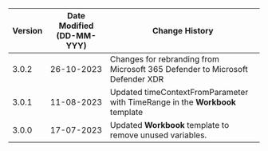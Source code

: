 | **Version** | **Date Modified (DD-MM-YYY)**  | **Change History**                                                                         |
|-------------|--------------------------------|--------------------------------------------------------------------------------------------|
| 3.0.2       | 26-10-2023                     | Changes for rebranding from Microsoft 365 Defender to Microsoft Defender XDR               |
| 3.0.1       | 11-08-2023                     | Updated timeContextFromParameter with TimeRange in the **Workbook** template               |
| 3.0.0       | 17-07-2023                     | Updated **Workbook** template to remove unused variables.                                  |

